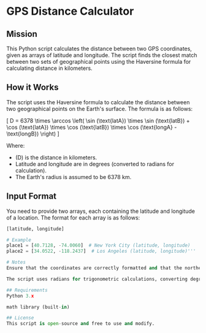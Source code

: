 # GPS Distance Calculator

## Mission

This Python script calculates the distance between two GPS coordinates, given as arrays of latitude and longitude. The script finds the closest match between two sets of geographical points using the Haversine formula for calculating distance in kilometers.

## How it Works

The script uses the Haversine formula to calculate the distance between two geographical points on the Earth's surface. The formula is as follows:

\[
D = 6378 \times \arccos \left( \sin (\text{latA}) \times \sin (\text{latB}) + \cos (\text{latA}) \times \cos (\text{latB}) \times \cos (\text{longA} - \text{longB}) \right)
\]

Where:

- \(D\) is the distance in kilometers.
- Latitude and longitude are in degrees (converted to radians for calculation).
- The Earth's radius is assumed to be 6378 km.

## Input Format

You need to provide two arrays, each containing the latitude and longitude of a location. The format for each array is as follows:

```python
[latitude, longitude]

# Example
place1 = [40.7128, -74.0060]  # New York City (latitude, longitude)
place2 = [34.0522, -118.2437]  # Los Angeles (latitude, longitude)'''

# Notes
Ensure that the coordinates are correctly formatted and that the northern and eastern values are positive, while the southern and western values are negative.

The script uses radians for trigonometric calculations, converting degrees to radians as needed.

## Requirements
Python 3.x

math library (built-in)

## License
This script is open-source and free to use and modify.
